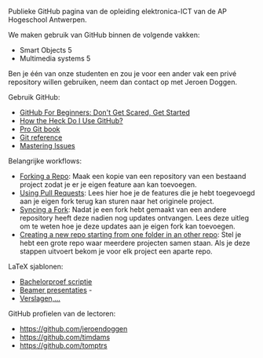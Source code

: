 Publieke GitHub pagina van de opleiding elektronica-ICT van de AP Hogeschool Antwerpen.

We maken gebruik van GitHub binnen de volgende vakken:
 - Smart Objects 5
 - Multimedia systems 5

Ben je één van onze studenten en zou je voor een ander vak een privé repository willen gebruiken, neem dan contact op met Jeroen Doggen.

Gebruik GitHub:
 - [GitHub For Beginners: Don't Get Scared, Get Started](http://readwrite.com/2013/09/30/understanding-github-a-journey-for-beginners-part-1 "GitHub For Beginners: Don't Get Scared, Get Started")
 - [How the Heck Do I Use GitHub?](http://lifehacker.com/github-is-a-git-remote-repository-hosted-on-the-cloud-465274162 "How the Heck Do I Use GitHub?")
 - [Pro Git book](http://git-scm.com/book "Pro Git book")
 - [Git reference](http://gitref.org/ "Git reference")
 - [Mastering Issues](https://guides.github.com/features/issues/ "Mastering Issues")

Belangrijke workflows:
 - [Forking a Repo](https://help.github.com/articles/fork-a-repo "Forking a Repo"): Maak een kopie van een repository van een bestaand project zodat je er je eigen feature aan kan toevoegen.
 - [Using Pull Requests](https://help.github.com/articles/using-pull-requests "Using Pull Requests"): Lees hier hoe je de features die je hebt toegevoegd aan je eigen fork terug kan sturen naar het originele project.
 - [Syncing a Fork](https://help.github.com/articles/syncing-a-fork "Syncing a Fork"): Nadat je een fork hebt gemaakt van een andere repository heeft deze nadien nog updates ontvangen. Lees deze uitleg om te weten hoe je deze updates aan je eigen fork kan toevoegen.
 - [Creating a new repo starting from one folder in an other repo](http://jamesreubenknowles.com/how-to-extract-a-subdirectory-as-a-new-git-repository-1566 "Creating a new repo starting from one folder in an other repo"): Stel je hebt een grote repo waar meerdere projecten samen staan. Als je deze stappen uitvoert bekom je voor elk project een aparte repo.

LaTeX sjablonen:
 - [Bachelorproef scriptie](https://github.com/AP-Elektronica-ICT/AP-LaTeX-thesis-template "Bachelorproef scriptie") 
 - [Beamer presentaties](https://github.com/AP-Elektronica-ICT/AP-LaTeX-beamer-template "Beamer presentaties") -
 - [Verslagen,...](https://github.com/jeroendoggen/latex-templates "Verslagen,..") 

GitHub profielen van de lectoren:
 - https://github.com/jeroendoggen
 - https://github.com/timdams
 - https://github.com/tomptrs
